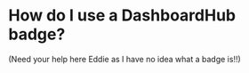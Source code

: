 # How do I use a DashboardHub badge?
(Need your help here Eddie as I have no idea what a badge is!!)
